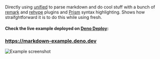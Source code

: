 Directly using [unified](https://github.com/unifiedjs/unified) to parse markdown and do cool stuff with a bunch of [remark](https://github.com/remarkjs/remark) and [rehype](https://github.com/rehypejs/rehype) plugins and [Prism](https://github.com/PrismJS/prism) syntax highlighting. Shows how straifghtforward it is to do this while using fresh.

#### Check the live example deployed on [Deno Deploy](https://deno.com):
### https://markdown-example.deno.dev

![Example screenshot](https://user-images.githubusercontent.com/23618431/177015272-2517f454-c831-461d-93d6-ce215d051e94.png)


